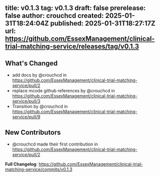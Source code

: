 title:	v0.1.3
tag:	v0.1.3
draft:	false
prerelease:	false
author:	crouchcd
created:	2025-01-31T18:24:04Z
published:	2025-01-31T18:27:17Z
url:	https://github.com/EssexManagement/clinical-trial-matching-service/releases/tag/v0.1.3
--
## What's Changed
* add docs by @crouchcd in https://github.com/EssexManagement/clinical-trial-matching-service/pull/2
* replace mcode github references by @crouchcd in https://github.com/EssexManagement/clinical-trial-matching-service/pull/3
* Transition by @crouchcd in https://github.com/EssexManagement/clinical-trial-matching-service/pull/9

## New Contributors
* @crouchcd made their first contribution in https://github.com/EssexManagement/clinical-trial-matching-service/pull/2

**Full Changelog**: https://github.com/EssexManagement/clinical-trial-matching-service/commits/v0.1.3
